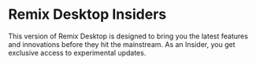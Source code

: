 # Remix Desktop Insiders

This version of Remix Desktop is designed to bring you the latest features and innovations before they hit the mainstream. 
As an Insider, you get exclusive access to experimental updates.

